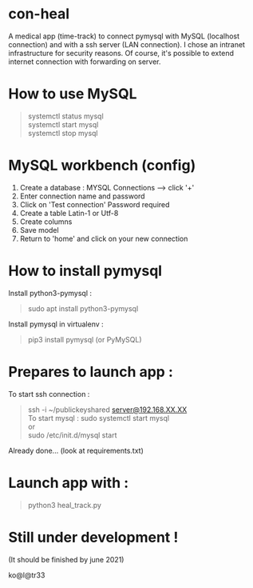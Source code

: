 # con-heal
A medical app (time-track) to connect pymysql with MySQL (localhost connection) and with a ssh server (LAN connection).
I chose an intranet infrastructure for security reasons. Of course, it's possible to extend internet connection with forwarding on server.

# How to use MySQL

> systemctl status mysql \
> systemctl start mysql \
> systemctl stop mysql

# MySQL workbench (config)

1) Create a database :
MYSQL Connections --> click '+'
2) Enter connection name and password
3) Click on 'Test connection'
Password required
4) Create a table
Latin-1 or Utf-8
5) Create columns
6) Save model
7) Return to 'home' and click on your new connection

# How to install pymysql

Install python3-pymysql :
> sudo apt install python3-pymysql

Install pymysql in virtualenv :
> pip3 install pymysql (or PyMySQL)

# Prepares to launch app :
To start ssh connection :
> ssh -i ~/publickeyshared server@192.168.XX.XX \
To start mysql :
> sudo systemctl start mysql \
or \
> sudo /etc/init.d/mysql start

Already done... (look at requirements.txt)

# Launch app with :
> python3 heal_track.py

# Still under development !
(It should be finished by june 2021)

ko@l@tr33
